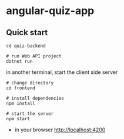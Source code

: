 # angular-quiz-app

## Quick start

```
cd quiz-backend

# run Web API project
dotnet run
```

in another terminal, start the client side server
```
# change directory
cd frontend

# install dependencies
npm install

# start the server
npm start
```

* in your browser [http://localhost:4200](http://localhost:4200) 

